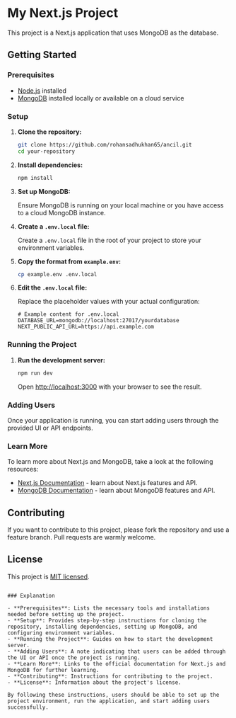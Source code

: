 
# My Next.js Project

This project is a Next.js application that uses MongoDB as the database.

## Getting Started

### Prerequisites

- [Node.js](https://nodejs.org/) installed
- [MongoDB](https://www.mongodb.com/) installed locally or available on a cloud service

### Setup

1. **Clone the repository:**

   ```bash
   git clone https://github.com/rohansadhukhan65/ancil.git
   cd your-repository
   ```

2. **Install dependencies:**

   ```bash
   npm install
   ```

3. **Set up MongoDB:**

   Ensure MongoDB is running on your local machine or you have access to a cloud MongoDB instance.

4. **Create a `.env.local` file:**

   Create a `.env.local` file in the root of your project to store your environment variables.

5. **Copy the format from `example.env`:**

   ```bash
   cp example.env .env.local
   ```

6. **Edit the `.env.local` file:**

   Replace the placeholder values with your actual configuration:

   ```env
   # Example content for .env.local
   DATABASE_URL=mongodb://localhost:27017/yourdatabase
   NEXT_PUBLIC_API_URL=https://api.example.com
   ```

### Running the Project

1. **Run the development server:**

   ```bash
   npm run dev
   ```

   Open [http://localhost:3000](http://localhost:3000) with your browser to see the result.

### Adding Users

Once your application is running, you can start adding users through the provided UI or API endpoints.

### Learn More

To learn more about Next.js and MongoDB, take a look at the following resources:

- [Next.js Documentation](https://nextjs.org/docs) - learn about Next.js features and API.
- [MongoDB Documentation](https://docs.mongodb.com/) - learn about MongoDB features and API.

## Contributing

If you want to contribute to this project, please fork the repository and use a feature branch. Pull requests are warmly welcome.

## License

This project is [MIT licensed](LICENSE).
```

### Explanation

- **Prerequisites**: Lists the necessary tools and installations needed before setting up the project.
- **Setup**: Provides step-by-step instructions for cloning the repository, installing dependencies, setting up MongoDB, and configuring environment variables.
- **Running the Project**: Guides on how to start the development server.
- **Adding Users**: A note indicating that users can be added through the UI or API once the project is running.
- **Learn More**: Links to the official documentation for Next.js and MongoDB for further learning.
- **Contributing**: Instructions for contributing to the project.
- **License**: Information about the project's license.

By following these instructions, users should be able to set up the project environment, run the application, and start adding users successfully.